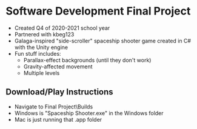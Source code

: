 # Software Development Final Project
- Created Q4 of 2020-2021 school year
- Partnered with kbeg123
- Galaga-inspired "side-scroller" spaceship shooter game created in C# with the Unity engine
- Fun stuff includes:
    - Parallax-effect backgrounds (until they don't work)
    - Gravity-affected movement
    - Multiple levels

## Download/Play Instructions
- Navigate to Final Project\Builds
- Windows is "Spaceship Shooter.exe" in the Windows folder
- Mac is just running that .app folder